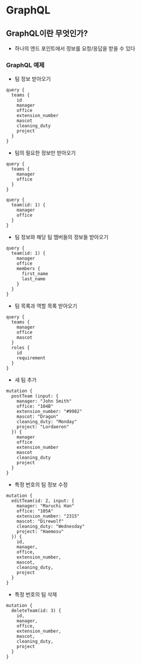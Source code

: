 # GraphQL

## GraphQL이란 무엇인가?

- 하나의 엔드 포인트에서 정보를 요청/응답을 받을 수 있다

### GraphQL 예제

- 팀 정보 받아오기
```shell
query {
  teams {
    id
    manager
    office
    extension_number
    mascot
    cleaning_duty
    project
  }
}
```

- 팀의 필요한 정보만 받아오기
```shell
query {
  teams {
    manager
    office
  }
}
```
```shell
query {
  team(id: 1) {
    manager
    office
  }
}
```
- 팀 정보와 해당 팀 멤버들의 정보들 받아오기
```shell
query {
  team(id: 1) {
    manager
    office
    members {
      first_name
      last_name
    }
  }
}
```
- 팀 목록과 역할 목록 받아오기
```shell
query {
  teams {
    manager
    office
    mascot
  }
  roles {
    id
    requirement
  }
}
```
- 새 팀 추가
```shell
mutation {
  postTeam (input: {
    manager: "John Smith"
    office: "104B"
    extension_number: "#9982"
    mascot: "Dragon"
    cleaning_duty: "Monday"
    project: "Lordaeron"
  }) {
    manager
    office
    extension_number
    mascot
    cleaning_duty
    project
  }
}
```
- 특정 번호의 팀 정보 수정
```shell
mutation {
  editTeam(id: 2, input: {
    manager: "Maruchi Han"
    office: "105A"
    extension_number: "2315"
    mascot: "Direwolf"
    cleaning_duty: "Wednesday"
    project: "Haemosu"
  }) {
    id,
    manager,
    office,
    extension_number,
    mascot,
    cleaning_duty,
    project
  }
}
```
- 특정 번호의 팀 삭제
```shell
mutation {
  deleteTeam(id: 3) {
    id,
    manager,
    office,
    extension_number,
    mascot,
    cleaning_duty,
    project
  }
}
```
